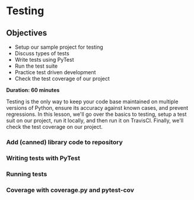 # Testing

## Objectives
* Setup our sample project for testing
* Discuss types of tests
* Write tests using PyTest
* Run the test suite
* Practice test driven development
* Check the test coverage of our project

**Duration: 60 minutes**

Testing is the only way to keep your code base maintained on multiple versions
of Python, ensure its accuracy against known cases, and prevent regressions. In
this lesson, we'll go over the basics to testing, setup a test suit on our
project, run it locally, and then run it on TravisCI. Finally, we'll check the
test coverage on our project.

### Add (canned) library code to repository

### Writing tests with PyTest

### Running tests

### Coverage with coverage.py and pytest-cov
